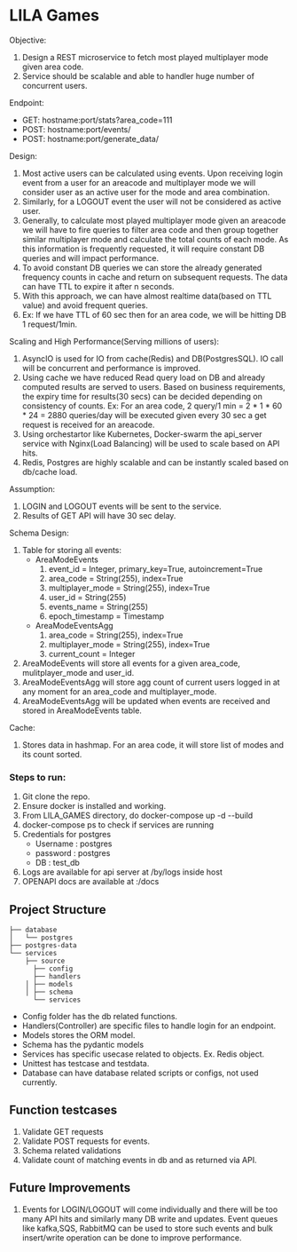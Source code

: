 # LILA Games

Objective:
1. Design a REST microservice to fetch most played multiplayer mode given area code.
2. Service should be scalable and able to handler huge number of concurrent users.

Endpoint:
 - GET: hostname:port/stats?area_code=111
 - POST: hostname:port/events/
 - POST: hostname:port/generate_data/

Design:
1. Most active users can be calculated using events. Upon receiving login event from a user for an areacode and 
multiplayer mode we will consider user as an active user for the mode and area combination.
2. Similarly, for a LOGOUT event the user will not be considered as active user.
3. Generally, to calculate most played multiplayer mode given an areacode we will have to
 fire queries to filter area code and then group together similar multiplayer mode 
 and calculate the total counts of each mode. As this information is frequently requested, 
 it will require constant DB queries and will impact performance. 
4. To avoid constant DB queries we can store the already generated frequency counts in cache and return on
 subsequent requests. The data can have TTL to expire it after n seconds. 
5. With this approach, we can have almost realtime data(based on TTL value) and avoid frequent queries.
6. Ex: If we have TTL of 60 sec then for an area code, we will be hitting DB 1 request/1min.

Scaling and High Performance(Serving millions of users):
1. AsyncIO is used for IO from cache(Redis) and DB(PostgresSQL). IO call will be concurrent and performance is improved.
2. Using cache we have reduced Read query load on DB and already computed results are served to users. Based on business requirements, the expiry time for results(30 secs) can be decided depending on consistency of counts. 
Ex: For an area code, 2 query/1 min = 2 * 1 * 60 * 24 = 2880 queries/day will be executed given every 30 sec a get request is received for an areacode. 
3. Using orchestartor like Kubernetes, Docker-swarm the api_server service with Nginx(Load Balancing) will be used to scale based on API hits.
4. Redis, Postgres are highly scalable and can be instantly scaled based on db/cache load.

Assumption: 
1. LOGIN and LOGOUT events will be sent to the service. 
2. Results of GET API will have 30 sec delay.

Schema Design:
1. Table for storing all events: 
   - AreaModeEvents 
       1. event_id = Integer, primary_key=True, autoincrement=True
       2. area_code = String(255), index=True
       3. multiplayer_mode = String(255), index=True
       4. user_id = String(255)
       5. events_name = String(255)
       6. epoch_timestamp =  Timestamp
   - AreaModeEventsAgg
       1. area_code = String(255), index=True
       2. multiplayer_mode = String(255), index=True
       3. current_count = Integer
2. AreaModeEvents will store all events for a given area_code, mulitplayer_mode and user_id. 
3. AreaModeEventsAgg will store agg count of current users logged in at any moment for an area_code and multiplayer_mode.
4. AreaModeEventsAgg will be updated when events are received and stored in AreaModeEvents table.

Cache:
1. Stores data in hashmap. For an area code, it will store list of modes and its count sorted.
### Steps to run:
1. Git clone the repo.
2. Ensure docker is installed and working.
3. From LILA_GAMES directory, do docker-compose up -d --build
4. docker-compose ps to check if services are running
5. Credentials for postgres
   - Username : postgres
   - password : postgres
   - DB : test_db
6. Logs are available for api server at /by/logs inside host
7. OPENAPI docs are available at <hostname>:<port>/docs


## Project Structure
```
├── database
│   └── postgres
├── postgres-data
└── services
    ├── source
      ├── config
      ├── handlers
    │ ├── models
    │ ├── schema
      └── services

```
 - Config folder has the db related functions. 
 - Handlers(Controller) are specific files to handle login for an endpoint.
 - Models stores the ORM model.
 - Schema has the pydantic models
 - Services has specific usecase related to objects. Ex. Redis object. 
 - Unittest has testcase and testdata.
 - Database can have database related scripts or configs, not used currently.

## Function testcases
1. Validate GET requests
2. Validate POST requests for events.
3. Schema related validations
4. Validate count of matching events in db and as returned via API.

## Future Improvements
1. Events for LOGIN/LOGOUT will come individually and there will be too many API hits and similarly 
many DB write and updates. Event queues like kafka,SQS, RabbitMQ can be used to store such events and bulk insert/write operation
can be done to improve performance.


